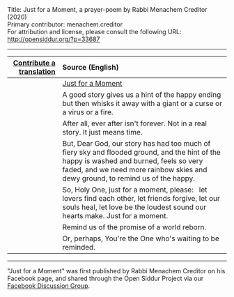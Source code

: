 <html>
<head></head>
<body>
Title: Just for a Moment, a prayer-poem by Rabbi Menachem Creditor (2020)<br />
Primary contributor: menachem.creditor<br />
For attribution and license, please consult the following URL: <a href="http://opensiddur.org/?p=33687">http://opensiddur.org/?p=33687</a>
<p />
<hr />

<table style="margin-left: auto;margin-right: auto;" class="draggable">
<thead><tr><th id="x" style="text-align: right;"><a href="/contributing/upload/">Contribute a translation</a></th><th style="text-align: left;">Source (English)</th></tr></thead>
<tbody>
<tr><td style="vertical-align:top;">
<div class="liturgy"><span lang="he">

</span></div></td>
 
<td style="vertical-align:top;">
<div class="english">
<u>Just for a Moment</u>
</div></td></tr>


<tr><td style="vertical-align:top;">
<div class="liturgy"><span lang="he">

</span></div></td>
 
<td style="vertical-align:top;">
<div class="english">
A good story gives us a hint
of the happy ending
but then whisks it away
with a giant or a curse
or a virus or a fire.
</div></td></tr>


<tr><td style="vertical-align:top;">
<div class="liturgy"><span lang="he">

</span></div></td>
 
<td style="vertical-align:top;">
<div class="english">
After all,
ever after isn't forever.
Not in a real story.
It just means time.
</div></td></tr>


<tr><td style="vertical-align:top;">
<div class="liturgy"><span lang="he">

</span></div></td>
 
<td style="vertical-align:top;">
<div class="english">
But, Dear God,
our story has had too much
of fiery sky and flooded ground,
and the hint of the happy
is washed and burned,
feels so very faded,
and we need more
rainbow skies and dewy ground,
to remind us of the happy.
</div></td></tr>


<tr><td style="vertical-align:top;">
<div class="liturgy"><span lang="he">

</span></div></td>
 
<td style="vertical-align:top;">
<div class="english">
So, Holy One,
just for a moment,
please:
&nbsp;
let lovers find each other,
let friends forgive,
let our souls heal,
let love be the loudest sound our hearts make.
Just for a moment.
</div></td></tr>


<tr><td style="vertical-align:top;">
<div class="liturgy"><span lang="he">

</span></div></td>
 
<td style="vertical-align:top;">
<div class="english">
Remind us of the promise
of a world reborn.
</div></td></tr>


<tr><td style="vertical-align:top;">
<div class="liturgy"><span lang="he">

</span></div></td>
 
<td style="vertical-align:top;">
<div class="english">
Or, perhaps,
You're the One who's waiting
to be reminded.
</div></td></tr>
</tbody></table>

<hr />

"Just for a Moment" was first published by Rabbi Menachem Creditor on his Facebook page, and shared through the Open Siddur Project via our <a href="https://www.facebook.com/groups/opensiddur/permalink/10157980971172746/">Facebook Discussion Group</a>.

&nbsp;
</body>
</html>